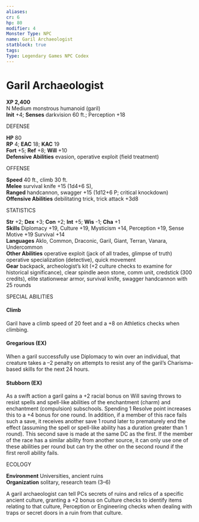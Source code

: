 ```yaml
---
aliases: 
cr: 6
hp: 80
modifier: 4
Monster Type: NPC
name: Garil Archaeologist
statblock: true
tags: 
Type: Legendary Games NPC Codex
---
```


# Garil Archaeologist

**XP 2,400**  
N Medium monstrous humanoid (garil)  
**Init** +4; **Senses** darkvision 60 ft.; Perception +18

DEFENSE

**HP** 80  
**RP** 4; **EAC** 18; **KAC** 19  
**Fort** +5; **Ref** +8; **Will** +10  
**Defensive Abilities** evasion, operative exploit (field treatment)

OFFENSE

**Speed** 40 ft., climb 30 ft.  
**Melee** survival knife +15 (1d4+6 S),  
**Ranged** handcannon, swagger +15 (1d12+6 P; critical knockdown)  
**Offensive Abilities** debilitating trick, trick attack +3d8

STATISTICS

**Str** +2; **Dex** +3; **Con** +2; **Int** +5; **Wis** -1; **Cha** +1  
**Skills** Diplomacy +19, Culture +19, Mysticism +14, Perception +19, Sense Motive +19 Survival +14  
**Languages** Aklo, Common, Draconic, Garil, Giant, Terran, Vanara, Undercommon  
**Other Abilities** operative exploit (jack of all trades, glimpse of truth) operative specialization (detective), quick movement  
**Gear** backpack, archeologist’s kit (+2 culture checks to examine for historical significance), clear spindle aeon stone, comm unit, credstick (300 credits), elite stationwear armor, survival knife, swagger handcannon with 25 rounds

SPECIAL ABILITIES

#### Climb

Garil have a climb speed of 20 feet and a +8 on Athletics checks when climbing.

#### Gregarious (EX)

When a garil successfully use Diplomacy to win over an individual, that creature takes a –2 penalty on attempts to resist any of the garil’s Charisma\-based skills for the next 24 hours.

#### Stubborn (EX)

As a swift action a garil gains a +2 racial bonus on Will saving throws to resist spells and spell-like abilities of the enchantment (charm) and enchantment (compulsion) subschools. Spending 1 Resolve point increases this to a +4 bonus for one round. In addition, if a member of this race fails such a save, it receives another save 1 round later to prematurely end the effect (assuming the spell or spell-like ability has a duration greater than 1 round). This second save is made at the same DC as the first. If the member of the race has a similar ability from another source, it can only use one of these abilities per round but can try the other on the second round if the first reroll ability fails.

ECOLOGY

**Environment** Universities, ancient ruins  
**Organization** solitary, research team (3–6)

A garil archaeologist can tell PCs secrets of ruins and relics of a specific ancient culture, granting a +2 bonus on Culture checks to identify items relating to that culture, Perception or Engineering checks when dealing with traps or secret doors in a ruin from that culture.
